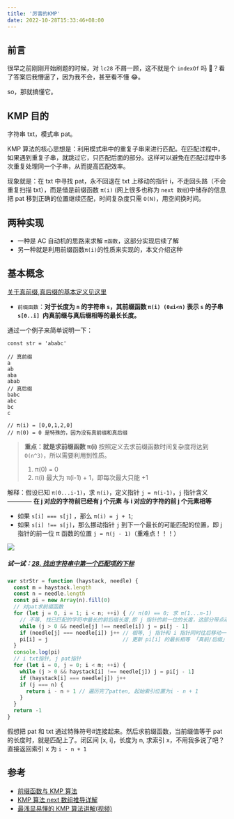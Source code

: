 ```yaml
---
title: '厉害的KMP'
date: 2022-10-28T15:33:46+08:00
---
```


## 前言

很早之前刚刚开始刷题的时候，对 `lc28` 不屑一顾，这不就是个 `indexOf` 吗 🐻？看了答案后我懵逼了，因为我不会，甚至看不懂 😂。

so，那就搞懂它。

## KMP 目的

字符串 txt，模式串 pat。

KMP 算法的核心思想是：利用模式串中的重复子串来进行匹配。在匹配过程中，如果遇到重复子串，就跳过它，只匹配后面的部分。这样可以避免在匹配过程中多次重复处理同一个子串，从而提高匹配效率。

现象就是：在 txt 中寻找 pat，永不回退在 txt 上移动的指针 i，不走回头路（不会重复扫描 txt），而是借是前缀函数 `π(i)` (网上很多也称为 `next 数组`)中储存的信息把 pat 移到正确的位置继续匹配，时间复杂度只需 `O(N)`，用空间换时间。

## 两种实现

- 一种是 AC 自动机的思路来求解 `π函数`，这部分实现后续了解
- 另一种就是利用前缀函数`π(i)`的性质来实现的，本文介绍这种

## 基本概念

[关于真前缀,真后缀的基本定义见这里](https://oi-wiki.org/string/kmp/#%E5%89%8D%E7%BC%80%E5%87%BD%E6%95%B0)

- `前缀函数`：**对于长度为 `n` 的字符串 `s`，其前缀函数 `π(i) (0≤i<n)` 表示 `s` 的子串 `s[0..i] `内真前缀与真后缀相等的最长长度。**

通过一个例子来简单说明一下：

```JS
const str = 'ababc'

// 真前缀
a
ab
aba
abab
// 真后缀
babc
abc
bc
c

// π(i) = [0,0,1,2,0]
// π(0) = 0 是特殊的，因为没有真前缀和真后缀
```

> **重点：就是求前缀函数 π(i)**
> 按照定义去求前缀函数时间复杂度将达到 `O(n^3)`，所以需要利用到性质。
>
> 1. π(0) = 0
> 2. π(i) 最大为 π(i-1) + 1，即每次最大只能 +1

解释：假设已知 `π(0...i-1)`，求 `π(i)`，定义指针 `j = π(i-1)`，`j` 指针含义———— **在 j 对应的字符前已经有 j 个元素 与 i 对应的字符的前 j 个元素相等**

- 如果 `s[i] === s[j]` ，那么 `π(i) = j + 1`;
- 如果 `s[i] !== s[j]`，那么挪动指针 `j` 到下一个最长的可能匹配的位置，即 j 指针的前一位 π 函数的位置 `j = π(j - 1)`（重难点！！！）

![](https://cdn.staticaly.com/gh/yokiizx/picgo@master/img/202304141407906.svg)

##### 试一试：[28. 找出字符串中第一个匹配项的下标](https://leetcode.cn/problems/find-the-index-of-the-first-occurrence-in-a-string/)

```JavaScript
var strStr = function (haystack, needle) {
  const m = haystack.length
  const n = needle.length
  const pi = new Array(n).fill(0)
  // 对pat求前缀函数
  for (let j = 0, i = 1; i < n; ++i) { // π(0) == 0; 求 π(1...n-1)
    // 不等, 找已匹配的字符中最长的前后缀长度,即 j 指针的前一位的长度，这部分带点动态规划的思想
    while (j > 0 && needle[j] !== needle[i]) j = pi[j - 1]
    if (needle[j] === needle[i]) j++ // 相等, j 指针和 i 指针同时往后移动一位
    pi[i] = j                        // 更新 pi[i] 的最长相等 「真前/后缀」长度
  }
  console.log(pi)
  // i txt指针, j pat指针
  for (let i = 0, j = 0; i < m; ++i) {
    while (j > 0 && haystack[i] !== needle[j]) j = pi[j - 1]
    if (haystack[i] === needle[j]) j++
    if (j === n) {
      return i - n + 1 // 遍历完了patten, 起始索引位置为i - n + 1
    }
  }
  return -1
}
```

假想把 pat 和 txt 通过特殊符号#连接起来。然后求前缀函数，当前缀值等于 pat 的长度时，就是匹配上了。闭区间 [x, i]，长度为 n, 求索引 x，不用我多说了吧？直接返回索引 x 为 `i - n + 1`

## 参考

- [前缀函数与 KMP 算法](https://oi-wiki.org/string/kmp/)
- [KMP 算法 next 数组推导详解](https://blog.csdn.net/weixin_50168558/article/details/121318627)
- [最浅显易懂的 KMP 算法讲解(视频)](https://www.bilibili.com/video/BV1AY4y157yL/?share_source=weixin_web&vd_source=55aa8441b3f5438f746a87f0ac946d08&wxfid=o7omF0bo1aj3AH8fOHTxGWdFxrdM&share_times=1)
